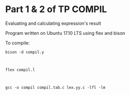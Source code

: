 # Part 1 & 2 of TP COMPIL

Evaluating and calculating expression's result

Program written on Ubuntu 17.10 LTS using flex and bison

To compile:

```
bison -d compil.y



flex compil.l



gcc -o compil compil.tab.c lex.yy.c -lfl -lm
```

